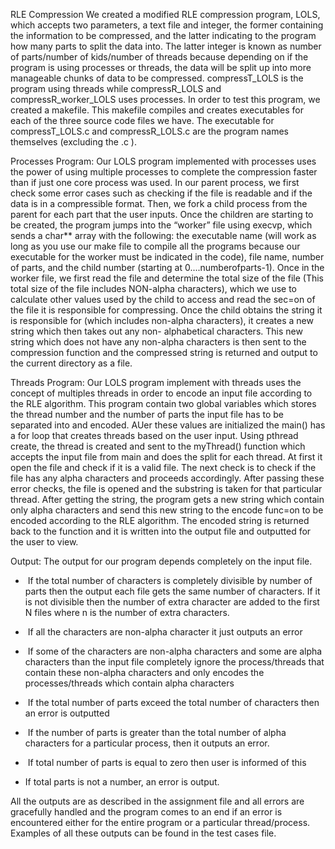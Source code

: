 RLE Compression
We created a modified RLE compression program, LOLS, which accepts two parameters, a text file and integer, the former containing the information to be compressed, and the latter indicating to the program how many parts to split the data into. The latter integer is known as number of parts/number of kids/number of threads because depending on if the program is using processes or threads, the data will be split up into more manageable chunks of data to be compressed. compressT_LOLS is the program using threads while compressR_LOLS and compressR_worker_LOLS uses processes. In order to test this program, we created a makefile. This makefile compiles and creates executables for each of the three source code files we have. The executable for compressT_LOLS.c and compressR_LOLS.c are the program names themselves (excluding the .c ). 


Processes Program: 
Our LOLS program implemented with processes uses the power of using multiple processes to complete the compression faster than if just one core process was used. In our parent process, we first check some error cases such as checking if the file is readable and if the data is in a compressible format. Then, we fork a child process from the parent for each part that the user inputs. Once the children are starting to be created, the program jumps into the “worker” file using execvp, which sends a char** array with the following: the executable name (will work as long as you use our make file to compile all the programs because our executable for the worker must be indicated in the code), file name, number of parts, and the child number (starting at 0....numberofparts-1). Once in the worker file, we first read the file and determine the total size of the file (This total size of the file includes NON-alpha characters), which we use to calculate other values used by the child to access and read the sec=on of the file it is responsible for compressing. Once the child obtains the string it is responsible for (which includes non-alpha characters), it creates a new string which then takes out any non- alphabetical characters. This new string which does not have any non-alpha characters is then sent to the compression function and the compressed string is returned and output to the current directory as a file. 
  
Threads Program: 
Our LOLS program implement with threads uses the concept of multiples threads in order to encode an input file according to the RLE algorithm. This program contain two global variables which stores the thread number and the number of parts the input file has to be separated into and encoded. AUer these values are initialized the main() has a for loop that creates threads based on the user input. Using pthread create, the thread is created and sent to the myThread() function which accepts the input file from main and does the split for each thread. At first it open the file and check if it is a valid file. The next check is to check if the file has any alpha characters and proceeds accordingly. After passing these error checks, the file is opened and the substring is taken for that particular thread. After getting the string, the program gets a new string which contain only alpha characters and send this new string to the encode func=on to be encoded according to the RLE algorithm. The encoded string is returned back to the function and it is written into the output file and outputted for the user to view. 


Output: 
The output for our program depends completely on the input file. 
		
-  If the total number of characters is completely divisible by number of parts then the output each file gets the same number of characters. If it is not divisible then the number of extra character are added to the first N files where n is the number of extra characters.

-  If all the characters are non-alpha character it just outputs an error 

-  If some of the characters are non-alpha characters and some are alpha characters than the input file completely ignore the process/threads that contain these non-alpha characters and only encodes the processes/threads which contain alpha characters  

-  If the total number of parts exceed the total number of characters then an error is outputted  

-  If the number of parts is greater than the total number of alpha characters for a particular process, then it outputs an error.  

-  If total number of parts is equal to zero then user is informed of this  
  
- If total parts is not a number, an error is output. 


All the outputs are as described in the assignment file and all errors are gracefully handled and the program comes to an end if an error is encountered either for the entire program or a particular thread/process. Examples of all these outputs can be found in the test cases file. 



